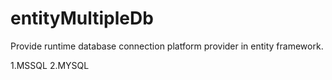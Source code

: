# entityMultipleDb

Provide runtime database connection platform provider in entity framework.

1.MSSQL
2.MYSQL
